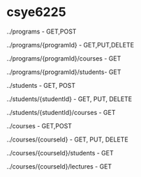 # csye6225

../programs - GET,POST 

../programs/{programId} - GET,PUT,DELETE 

../programs/{programId}/courses - GET 

../programs/{programId}/students- GET 

../students - GET, POST 

../students/{studentId} - GET, PUT, DELETE 

../students/{studentId}/courses - GET 

../courses - GET,POST 

../courses/{courseId} - GET, PUT, DELETE 

../courses/{courseId}/students - GET 

../courses/{courseId}/lectures - GET 
